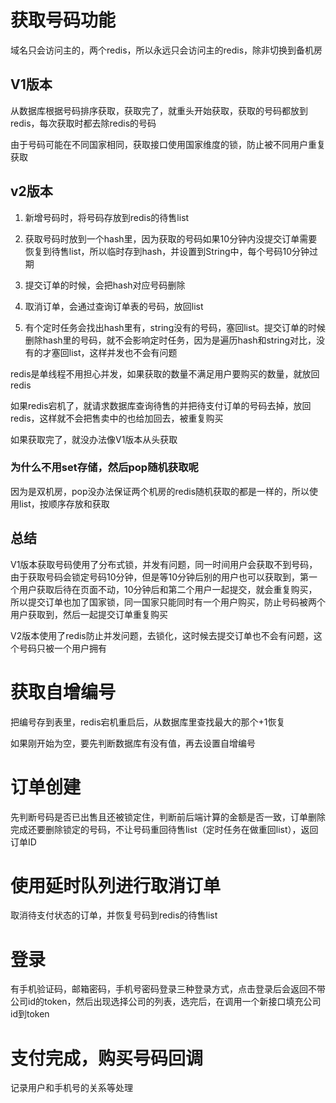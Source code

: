 # 获取号码功能

域名只会访问主的，两个redis，所以永远只会访问主的redis，除非切换到备机房

## V1版本

从数据库根据号码排序获取，获取完了，就重头开始获取，获取的号码都放到redis，每次获取时都去除redis的号码

由于号码可能在不同国家相同，获取接口使用国家维度的锁，防止被不同用户重复获取

## v2版本

1. 新增号码时，将号码存放到redis的待售list

2. 获取号码时放到一个hash里，因为获取的号码如果10分钟内没提交订单需要恢复到待售list，所以临时存到hash，并设置到String中，每个号码10分钟过期
3. 提交订单的时候，会把hash对应号码删除
4. 取消订单，会通过查询订单表的号码，放回list
5. 有个定时任务会找出hash里有，string没有的号码，塞回list。提交订单的时候删除hash里的号码，就不会影响定时任务，因为是遍历hash和string对比，没有的才塞回list，这样并发也不会有问题

redis是单线程不用担心并发，如果获取的数量不满足用户要购买的数量，就放回redis

如果redis宕机了，就请求数据库查询待售的并把待支付订单的号码去掉，放回redis，这样就不会把售卖中的也给加回去，被重复购买

如果获取完了，就没办法像V1版本从头获取

### 为什么不用set存储，然后pop随机获取呢

因为是双机房，pop没办法保证两个机房的redis随机获取的都是一样的，所以使用list，按顺序存放和获取

## 总结

V1版本获取号码使用了分布式锁，并发有问题，同一时间用户会获取不到号码，由于获取号码会锁定号码10分钟，但是等10分钟后别的用户也可以获取到，第一个用户获取后待在页面不动，10分钟后和第二个用户一起提交，就会重复购买，所以提交订单也加了国家锁，同一国家只能同时有一个用户购买，防止号码被两个用户获取到，然后一起提交订单重复购买

V2版本使用了redis防止并发问题，去锁化，这时候去提交订单也不会有问题，这个号码只被一个用户拥有

# 获取自增编号

把编号存到表里，redis宕机重启后，从数据库里查找最大的那个+1恢复

如果刚开始为空，要先判断数据库有没有值，再去设置自增编号

# 订单创建

先判断号码是否已出售且还被锁定住，判断前后端计算的金额是否一致，订单删除完成还要删除锁定的号码，不让号码重回待售list（定时任务在做重回list），返回订单ID

# 使用延时队列进行取消订单

取消待支付状态的订单，并恢复号码到redis的待售list

# 登录

有手机验证码，邮箱密码，手机号密码登录三种登录方式，点击登录后会返回不带公司id的token，然后出现选择公司的列表，选完后，在调用一个新接口填充公司id到token

# 支付完成，购买号码回调

记录用户和手机号的关系等处理
